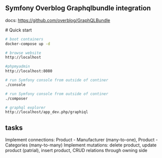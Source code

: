 ## Symfony Overblog Graphqlbundle integration

docs: https://github.com/overblog/GraphQLBundle

# Quick start

```sh
# boot containers
docker-compose up -d

# browse website
http://localhost

#phpmyadmin
http://localhost:8080

# run Symfony console from outside of continer
./console

# run Symfony console from outside of continer
./composer

# graphql explorer
http://localhost/app_dev.php/graphiql
```

## tasks
Implement connections: Product - Manufacturer (many-to-one), Product - Categories (many-to-many)
Implement mutations: delete product, update product (patrial), insert product, CRUD relations through owning side


